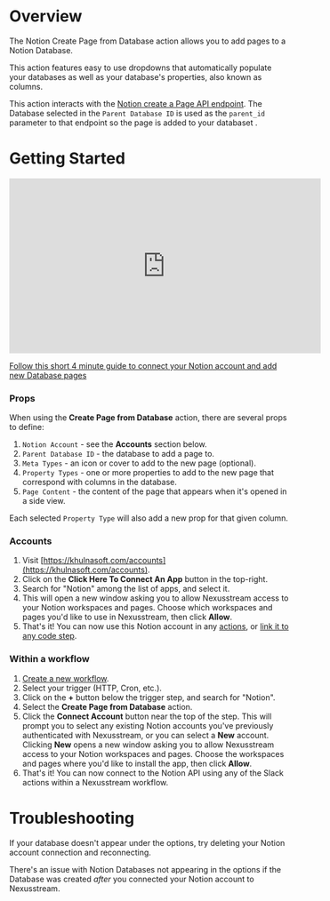 # Overview
 
The Notion Create Page from Database action allows you to add pages to a Notion Database.

This action features easy to use dropdowns that automatically populate your databases as well as your database's properties, also known as columns.

This action interacts with the [Notion create a Page API endpoint](https://developers.notion.com/reference/post-page). The Database selected in the `Parent Database ID` is used as the `parent_id` parameter to that endpoint so the page is added to your databaset .

# Getting Started

<iframe width="560" height="315" src="https://www.youtube.com/embed/wciWsu564_0" title="YouTube video player" frameborder="0" allow="accelerometer; autoplay; clipboard-write; encrypted-media; gyroscope; picture-in-picture" allowfullscreen></iframe>
 
[Follow this short 4 minute guide to connect your Notion account and add new Database pages](https://youtu.be/wciWsu564_0)

### Props

When using the **Create Page from Database** action, there are several props to define:

1. `Notion Account` - see the **Accounts** section below.
2. `Parent Database ID` - the database to add a page to.
3. `Meta Types` - an icon or cover to add to the new page (optional).
4. `Property Types` - one or more properties to add to the new page that correspond with columns in the database.
5. `Page Content` - the content of the page that appears when it's opened in a side view.

Each selected `Property Type` will also add a new prop for that given column.
 
### Accounts
 
1. Visit [https://khulnasoft.com/accounts](https://khulnasoft.com/accounts).
2. Click on the **Click Here To Connect An App** button in the top-right.
3. Search for "Notion" among the list of apps, and select it.
4. This will open a new window asking you to allow Nexusstream access to your Notion workspaces and pages. Choose which workspaces and pages you'd like to use in Nexusstream, then click **Allow**.
5. That's it! You can now use this Notion account in any [actions](#workflow-actions), or [link it to any code step](/connected-accounts/#connecting-accounts).
 
### Within a workflow
 
1. [Create a new workflow](https://khulnasoft.com/new).
2. Select your trigger (HTTP, Cron, etc.).
3. Click on the **+** button below the trigger step, and search for "Notion".
4. Select the **Create Page from Database** action.
5. Click the **Connect Account** button near the top of the step. This will prompt you to select any existing Notion accounts you've previously authenticated with Nexusstream, or you can select a **New** account. Clicking **New** opens a new window asking you to allow Nexusstream access to your Notion workspaces and pages. Choose the workspaces and pages where you'd like to install the app, then click **Allow**.
6. That's it! You can now connect to the Notion API using any of the Slack actions within a Nexusstream workflow.
 
# Troubleshooting
 
If your database doesn't appear under the options, try deleting your Notion account connection and reconnecting.

There's an issue with Notion Databases not appearing in the options if the Database was created _after_ you connected your Notion account to Nexusstream.